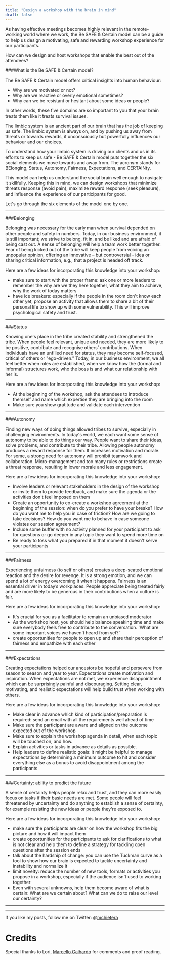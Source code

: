 ```yaml
---
title: "Design a workshop with the brain in mind"
draft: false
---
```


As having effective meetings becomes highly relevant in the remote-working world where we work, the Be SAFE & Certain model can be a guide to help us design a motivating, safe and rewarding workshop experience for our participants.

How can we design and host workshops that enable the best out of the attendees?  

###What is the Be SAFE & Certain model?

The Be SAFE & Certain model offers critical insights into human behaviour:

- Why are we motivated or not?
- Why are we reactive or overly emotional sometimes?
- Why can we be resistant or hesitant about some ideas or people?

In other words, these five domains are so important to you that your brain treats them like it treats survival issues.

The limbic system is an ancient part of our brain that has the job of keeping us safe. The limbic system is always on, and by pushing us away from threats or towards rewards, it unconsciously
but powerfully influences our behaviour and our choices.

To understand how your limbic system is driving our clients and us in its efforts to keep us safe - Be SAFE & Certain model
puts together the six social elements we move towards and away from. The acronym stands for BElonging, Status, Autonomy, Fairness, Expectations, and CERTAINty. 

This model can help us understand the social brain well enough to navigate it skillfully.
Keeping this in mind, we can design workshops that minimize threats response (avoid pain), maximize reward response (seek pleasure), and influence the experience of our participants for good.

Let's go through the six elements of the model one by one.

---

###Belonging

Belonging was necessary for the early man when survival depended on other people and safety in numbers.
Today, in our business environment, it is still important; we strive to belong, fit in, and be liked and are afraid of being cast out. A sense of belonging will help a team work better together.
Fear of being kicked out of the tribe will keep people from voicing an unpopular opinion, offering an innovative – but controversial - idea or sharing critical information, e.g., that a project is headed off track.

Here are a few ideas for incorporating this knowledge into your workshop:

- make sure to start with the proper frame: ask one or more leaders to remember the why are we they here together, what they aim to achieve, why the work of today matters
- have ice breakers: especially if the people in the room don't know each other yet, propose an activity that allows them to share a bit of their personal life to show up with some vulnerability. This will improve psychological safety and trust.
---

###Status

Knowing one's place in the tribe created stability and strengthened the tribe.
When people feel relevant, unique and needed, they are more likely to be
positive, contribute and recognise others' contributions.
When individuals have an unfilled need for status, they may become self-focused, critical of others or "ego-driven."
Today, in our business environment, we all feel better when roles are established, when we know how the (formal and informal) structures work, who the boss is and what our relationship with her is.

Here are a few ideas for incorporating this knowledge into your workshop:

- At the beginning of the workshop, ask the attendees to introduce themself and name which expertise they are bringing into the room
- Make sure you show gratitude and validate each intervention

---

###Autonomy

Finding new ways of doing things allowed tribes to survive, especially in
challenging environments.
In today's world, we each want some sense of autonomy to be able to do things our way.
People want to share their ideas, solve problems, and contribute to their tribe.
Allowing people autonomy produces a reward response for them. It increases motivation and morale.
For some, a strong need for autonomy will prohibit teamwork and collaboration.
Micro-management and too many rules or restrictions create a threat response, resulting in lower morale and less engagement.

Here are a few ideas for incorporating this knowledge into your workshop:

- Involve leaders or relevant stakeholders in the design of the workshop or invite them to provide feedback, and make sure the agenda or the activities don't feel imposed on them
- Create an opportunity to co-create a workshop agreement at the beginning of the session: when do you prefer to have your breaks? How do you want me to help you in case of friction? How are we going to take decisions? How do you want me to behave in case someone violates our session agreement? 
- Include some buffer with no activity planned for your participant to ask for questions or go deeper in any topic they want to spend more time on
- Be ready to toss what you prepared if in that moment it doesn't serve your participants

---

###Fairness

Experiencing unfairness (to self or others) creates a deep-seated emotional reaction and the desire for revenge.
It is a strong emotion, and we can spend a lot of energy overcoming it when it happens.
Fairness is an essential driver in today’s workplaces. People appreciate being treated fairly and are more likely to be generous in their contributions when a culture is fair.

Here are a few ideas for incorporating this knowledge into your workshop:

- It's crucial for you as a facilitator to remain an unbiased moderator
- As the workshop host, you should help balance speaking time and make sure everybody feels free to contribute to the conversation. 'What are some important voices we haven't heard from yet?' 
- create opportunities for people to open up and share their perception of fairness and empathize with each other

---


###Expectations

Creating expectations helped our ancestors be hopeful and persevere from season to season and year to year. Expectations create motivation and inspiration. When expectations are not met, we experience disappointment which can be surprisingly painful and discouraging.
Setting clear, motivating, and realistic expectations will help build trust when working with others.

Here are a few ideas for incorporating this knowledge into your workshop:

- Make clear in advance which kind of participation/preparation is required: send an email with all the requirements well ahead of time
- Make sure the participant are aware and aligned on the outcome expected out of the workshop
- Make sure to explain the workshop agenda in detail, when each topic will be touched on, and how. 
- Explain activities or tasks in advance as details as possible. 
- Help leaders to define realistic goals: it might be helpful to manage expectations by determining a minimum outcome to hit and consider everything else as a bonus to avoid disappointment among the participants

---

###Certainty: ability to predict the future

A sense of certainty helps people relax and trust, and they can more easily focus on tasks if their basic needs are met. Some people will feel threatened by uncertainty and do anything to establish a sense of certainty, for example resisting the new ideas or people they're exposed to.  

Here are a few ideas for incorporating this knowledge into your workshop:
 
- make sure the participants are clear on how the workshop fits the big picture and how it will impact them
- create opportunities for the participants to ask for clarifications to what is not clear and help them to define a strategy for tackling open questions after the session ends 
- talk about the hardship of change: you can use the Tuckman curve as a tool to show how our brain is expected to tackle uncertainty and instability and normalize it
- limit novelty: reduce the number of new tools, formats or activities you propose in a workshop, especially if the audience isn't used to working together
- Even with several unknowns, help them become aware of what is certain: What are we certain about? What can we do to raise our level our certainty?

---



---



If you like my posts, follow me on Twitter: [@mchietera](https://twitter.com/mchietera)

# Credits

Special thanks to Lori, [Marcello Galhardo](https://twitter.com/marcellogalhardo) for comments and proof reading.